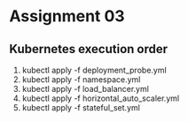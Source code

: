 # Assignment 03

## Kubernetes execution order
1. kubectl apply -f deployment_probe.yml
1. kubectl apply -f namespace.yml
1. kubectl apply -f load_balancer.yml
1. kubectl apply -f horizontal_auto_scaler.yml
1. kubectl apply -f stateful_set.yml

